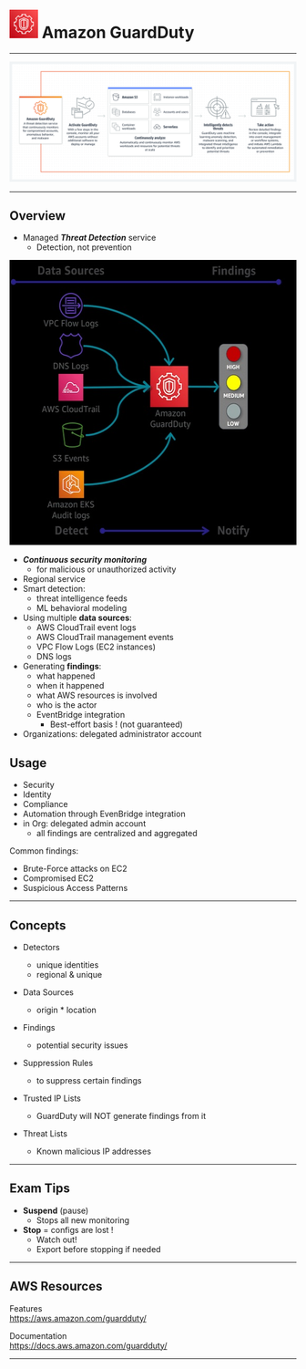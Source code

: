 # <img src="../../images/GuardDutyLogo.png" alt="GuardDuty" style="height: 50px; width:50px;"/>  Amazon GuardDuty  

---  

![GuardDutyDiagram1.png](../../images/GuardDutyDiagram1.png)

---  
## Overview  
- Managed ***Threat Detection*** service
  - Detection, not prevention

<!-- ![GuardDutyDiagram2.png](../../images/GuardDutyDiagram2.png) -->
<img src="../../images/GuardDutyDiagram2.jpg" alt="GuardDutyDiagram2" style="height: 500px; width:550px;"/>

- ***Continuous security monitoring***  
  - for malicious or unauthorized activity
- Regional service
- Smart detection:
  - threat intelligence feeds
  - ML behavioral modeling
- Using multiple **data sources**:
  - AWS CloudTrail event logs
  - AWS CloudTrail management events
  - VPC Flow Logs (EC2 instances)
  - DNS logs
- Generating **findings**:
  - what happened
  - when it happened
  - what AWS resources is involved
  - who is the actor
  - EventBridge integration
    - Best-effort basis ! (not guaranteed)
- Organizations: delegated administrator account

## Usage
- Security
- Identity
- Compliance
- Automation through EvenBridge integration
- in Org: delegated admin account
  - all findings are centralized and aggregated

Common findings:
- Brute-Force attacks on EC2 
- Compromised EC2
- Suspicious Access Patterns


---  
## Concepts

- Detectors  
  - unique identities  
  - regional & unique  

- Data Sources  
  - origin * location  

- Findings  
  - potential security issues  

- Suppression Rules  
  - to suppress certain findings  

- Trusted IP Lists  
  - GuardDuty will NOT generate findings from it  

- Threat Lists  
  - Known malicious IP addresses  

---  
## Exam Tips
- **Suspend** (pause) 
  - Stops all new monitoring
- **Stop** = configs are lost ! 
  - Watch out! 
  - Export before stopping if needed


---  
## AWS Resources

Features  
https://aws.amazon.com/guardduty/

Documentation  
https://docs.aws.amazon.com/guardduty/


---  

